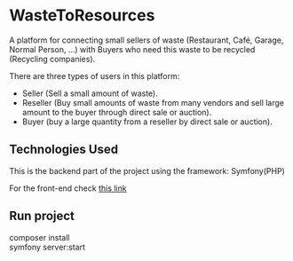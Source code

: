 # WasteToResources
A platform for connecting small sellers of waste (Restaurant, Café, Garage, Normal Person, ...) with Buyers who need this waste to be recycled (Recycling companies).  


There are three types of users in this platform:
   - Seller (Sell a small amount of waste).
   - Reseller (Buy small amounts of waste from many vendors and sell large amount to the buyer through direct sale or auction).
   - Buyer (buy a large quantity from a reseller by direct sale or auction).

## Technologies Used

This is the backend part of the project using the framework: Symfony(PHP)

For the front-end check [this link](https://github.com/oulhafiane/react-waste)


## Run project
composer install  
symfony server:start
